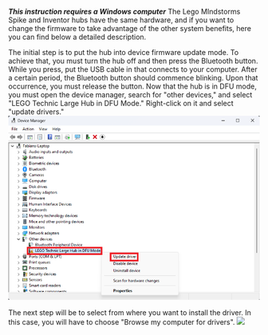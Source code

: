 ***This instruction requires a Windows computer***
The Lego MIndstorms Spike and Inventor hubs have the same hardware, and if you want to change the firmware to take advantage of the other system benefits, here you can find below a detailed description.

The initial step is to put the hub into device firmware update mode.
To achieve that, you must turn the hub off and then press the Bluetooth button. While you press, put the USB cable in that connects to your computer.
After a certain period, the Bluetooth button should commence blinking. Upon that occurrence, you must release the button.
Now that the hub is in DFU mode, you must open the device manager, search for "other devices," and select "LEGO Technic Large Hub in DFU Mode." Right-click on it and select "update drivers."
![](https://github.com/nicht-Phlip/Change-Firmware-on-Lego-Mindstorms/blob/main/images/Screenshot%202023-06-21%20122228.png)

The next step will be to select from where you want to install the driver. In this case, you will have to choose "Browse my computer for drivers".
![](![](https://github.com/nicht-Phlip/Change-Firmware-on-Lego-Mindstorms/blob/main/images/Screenshot%202023-06-21%20122228.png))
